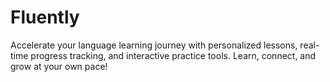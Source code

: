 # Fluently
Accelerate your language learning journey with personalized lessons, real-time progress tracking, and interactive practice tools. Learn, connect, and grow at your own pace!
